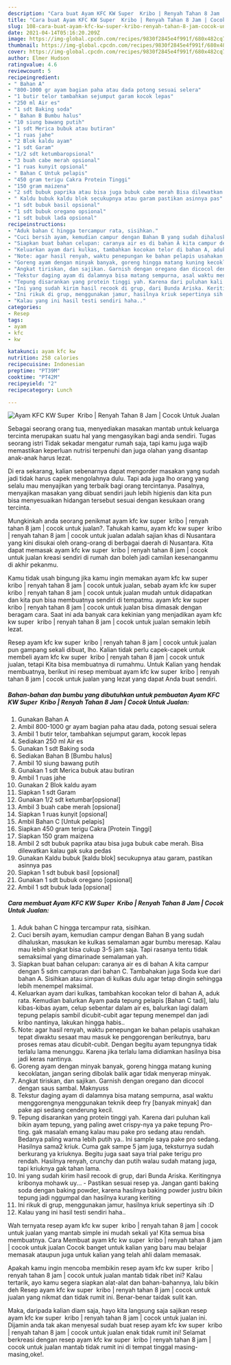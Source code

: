 ```yaml
---
description: "Cara buat Ayam KFC KW Super  Kribo | Renyah Tahan 8 Jam | Cocok Untuk Jualan yang nikmat dan Mudah Dibuat"
title: "Cara buat Ayam KFC KW Super  Kribo | Renyah Tahan 8 Jam | Cocok Untuk Jualan yang nikmat dan Mudah Dibuat"
slug: 108-cara-buat-ayam-kfc-kw-super-kribo-renyah-tahan-8-jam-cocok-untuk-jualan-yang-nikmat-dan-mudah-dibuat
date: 2021-04-14T05:16:20.209Z
image: https://img-global.cpcdn.com/recipes/9830f2845e4f991f/680x482cq70/ayam-kfc-kw-super-kribo-renyah-tahan-8-jam-cocok-untuk-jualan-foto-resep-utama.jpg
thumbnail: https://img-global.cpcdn.com/recipes/9830f2845e4f991f/680x482cq70/ayam-kfc-kw-super-kribo-renyah-tahan-8-jam-cocok-untuk-jualan-foto-resep-utama.jpg
cover: https://img-global.cpcdn.com/recipes/9830f2845e4f991f/680x482cq70/ayam-kfc-kw-super-kribo-renyah-tahan-8-jam-cocok-untuk-jualan-foto-resep-utama.jpg
author: Elmer Hudson
ratingvalue: 4.6
reviewcount: 5
recipeingredient:
- " Bahan A"
- "800-1000 gr ayam bagian paha atau dada potong sesuai selera"
- "1 butir telor tambahkan sejumput garam kocok lepas"
- "250 ml Air es"
- "1 sdt Baking soda"
- " Bahan B Bumbu halus"
- "10 siung bawang putih"
- "1 sdt Merica bubuk atau butiran"
- "1 ruas jahe"
- "2 Blok kaldu ayam"
- "1 sdt Garam"
- "1/2 sdt ketumbaropsional"
- "3 buah cabe merah opsional"
- "1 ruas kunyit opsional"
- " Bahan C Untuk pelapis"
- "450 gram terigu Cakra Protein Tinggi"
- "150 gram maizena"
- "2 sdt bubuk paprika atau bisa juga bubuk cabe merah Bisa dilewatkan kalau gak suka pedas"
- " Kaldu bubuk kaldu blok secukupnya atau garam pastikan asinnya pas"
- "1 sdt bubuk basil opsional"
- "1 sdt bubuk oregano opsional"
- "1 sdt bubuk lada opsional"
recipeinstructions:
- "Aduk bahan C hingga tercampur rata, sisihkan."
- "Cuci bersih ayam, kemudian campur dengan Bahan B yang sudah dihaluskan, masukan ke kulkas semalaman agar bumbu meresap. Kalau mau lebih singkat bisa cukup 3-5 jam saja. Tapi rasanya tentu tidak semaksimal yang dimarinade semalaman yah."
- "Siapkan buat bahan celupan: caranya air es di bahan A kita campur dengan 5 sdm campuran dari bahan C. Tambahakan juga Soda kue dari bahan A. Sisihkan atau simpan di kulkas dulu agar tetap dingin sehingga lebih menempel maksimal."
- "Keluarkan ayam dari kulkas, tambahkan kocokan telor di bahan A, aduk rata. Kemudian balurkan Ayam pada tepung pelapis [Bahan C tadi], lalu kibas-kibas ayam, celup sebentar dalam air es, balurkan lagi dalam tepung pelapis sambil dicubit-cubit agar tepung menempel dan jadi kribo nantinya, lakukan hingga habis.."
- "Note: agar hasil renyah, waktu penepungan ke bahan pelapis usahakan tepat diwaktu sesaat mau masuk ke penggorengan berikutnya, baru proses remas atau dicubit-cubit. Dengan begitu ayam tepungnya tidak terlalu lama menunggu. Karena jika terlalu lama didiamkan hasilnya bisa jadi keras nantinya."
- "Goreng ayam dengan minyak banyak, goreng hingga matang kuning kecoklatan, jangan sering dibolak balik agar tidak menyerap minyak."
- "Angkat tiriskan, dan sajikan. Garnish dengan oregano dan dicocol dengan saus sambal. Maknyuss"
- "Tekstur daging ayam di dalamnya bisa matang sempurna, asal waktu menggorengnya menggunakan teknik deep fry [banyak minyak] dan pake api sedang cenderung kecil."
- "Tepung disarankan yang protein tinggi yah. Karena dari puluhan kali bikin ayam tepung, yang paling awet crispy-nya ya pake tepung Pro-ting. gak masalah emang kalau mau pake pro sedang atau rendah. Bedanya paling warna lebih putih ya.. Ini sample saya pake pro sedang. Hasilnya sama2 kriuk. Cuma gak sampe 5 jam juga, teksturnya sudah berkurang ya kriuknya. Begitu juga saat saya trial pake terigu pro rendah. Hasilnya renyah, crunchy dan putih walau sudah matang juga, tapi kriuknya gak tahan lama."
- "Ini yang sudah kirim hasil recook di grup, dari Bunda Ariska. Keritingnya kribonya mohawk uy... Pastikan sesuai resep ya. Jangan ganti baking soda dengan baking powder, karena hasilnya baking powder justru bikin tepung jadi nggumpal dan hasilnya kurang keriting"
- "Ini rikuk di grup, menggunakan jamur, hasilnya kriuk sepertinya sih :D"
- "Kalau yang ini hasil testi sendiri haha.."
categories:
- Resep
tags:
- ayam
- kfc
- kw

katakunci: ayam kfc kw 
nutrition: 258 calories
recipecuisine: Indonesian
preptime: "PT39M"
cooktime: "PT42M"
recipeyield: "2"
recipecategory: Lunch

---
```



![Ayam KFC KW Super  Kribo | Renyah Tahan 8 Jam | Cocok Untuk Jualan](https://img-global.cpcdn.com/recipes/9830f2845e4f991f/680x482cq70/ayam-kfc-kw-super-kribo-renyah-tahan-8-jam-cocok-untuk-jualan-foto-resep-utama.jpg)

Sebagai seorang orang tua, menyediakan masakan mantab untuk keluarga tercinta merupakan suatu hal yang mengasyikan bagi anda sendiri. Tugas seorang istri Tidak sekadar mengatur rumah saja, tapi kamu juga wajib memastikan keperluan nutrisi terpenuhi dan juga olahan yang disantap anak-anak harus lezat.

Di era  sekarang, kalian sebenarnya dapat mengorder masakan yang sudah jadi tidak harus capek mengolahnya dulu. Tapi ada juga lho orang yang selalu mau menyajikan yang terbaik bagi orang tercintanya. Pasalnya, menyajikan masakan yang dibuat sendiri jauh lebih higienis dan kita pun bisa menyesuaikan hidangan tersebut sesuai dengan kesukaan orang tercinta. 



Mungkinkah anda seorang penikmat ayam kfc kw super  kribo | renyah tahan 8 jam | cocok untuk jualan?. Tahukah kamu, ayam kfc kw super  kribo | renyah tahan 8 jam | cocok untuk jualan adalah sajian khas di Nusantara yang kini disukai oleh orang-orang di berbagai daerah di Nusantara. Kita dapat memasak ayam kfc kw super  kribo | renyah tahan 8 jam | cocok untuk jualan kreasi sendiri di rumah dan boleh jadi camilan kesenanganmu di akhir pekanmu.

Kamu tidak usah bingung jika kamu ingin memakan ayam kfc kw super  kribo | renyah tahan 8 jam | cocok untuk jualan, sebab ayam kfc kw super  kribo | renyah tahan 8 jam | cocok untuk jualan mudah untuk didapatkan dan kita pun bisa membuatnya sendiri di tempatmu. ayam kfc kw super  kribo | renyah tahan 8 jam | cocok untuk jualan bisa dimasak dengan beragam cara. Saat ini ada banyak cara kekinian yang menjadikan ayam kfc kw super  kribo | renyah tahan 8 jam | cocok untuk jualan semakin lebih lezat.

Resep ayam kfc kw super  kribo | renyah tahan 8 jam | cocok untuk jualan pun gampang sekali dibuat, lho. Kalian tidak perlu capek-capek untuk membeli ayam kfc kw super  kribo | renyah tahan 8 jam | cocok untuk jualan, tetapi Kita bisa membuatnya di rumahmu. Untuk Kalian yang hendak membuatnya, berikut ini resep membuat ayam kfc kw super  kribo | renyah tahan 8 jam | cocok untuk jualan yang lezat yang dapat Anda buat sendiri.

<!--inarticleads1-->

##### Bahan-bahan dan bumbu yang dibutuhkan untuk pembuatan Ayam KFC KW Super  Kribo | Renyah Tahan 8 Jam | Cocok Untuk Jualan:

1. Gunakan  Bahan A
1. Ambil 800-1000 gr ayam bagian paha atau dada, potong sesuai selera
1. Ambil 1 butir telor, tambahkan sejumput garam, kocok lepas
1. Sediakan 250 ml Air es
1. Gunakan 1 sdt Baking soda
1. Sediakan  Bahan B [Bumbu halus]
1. Ambil 10 siung bawang putih
1. Gunakan 1 sdt Merica bubuk atau butiran
1. Ambil 1 ruas jahe
1. Gunakan 2 Blok kaldu ayam
1. Siapkan 1 sdt Garam
1. Gunakan 1/2 sdt ketumbar[opsional]
1. Ambil 3 buah cabe merah [opsional]
1. Siapkan 1 ruas kunyit [opsional]
1. Ambil  Bahan C [Untuk pelapis]
1. Siapkan 450 gram terigu Cakra [Protein Tinggi]
1. Siapkan 150 gram maizena
1. Ambil 2 sdt bubuk paprika atau bisa juga bubuk cabe merah. Bisa dilewatkan kalau gak suka pedas
1. Gunakan  Kaldu bubuk [kaldu blok] secukupnya atau garam, pastikan asinnya pas
1. Siapkan 1 sdt bubuk basil [opsional]
1. Gunakan 1 sdt bubuk oregano [opsional]
1. Ambil 1 sdt bubuk lada [opsional]




<!--inarticleads2-->

##### Cara membuat Ayam KFC KW Super  Kribo | Renyah Tahan 8 Jam | Cocok Untuk Jualan:

1. Aduk bahan C hingga tercampur rata, sisihkan.
1. Cuci bersih ayam, kemudian campur dengan Bahan B yang sudah dihaluskan, masukan ke kulkas semalaman agar bumbu meresap. Kalau mau lebih singkat bisa cukup 3-5 jam saja. Tapi rasanya tentu tidak semaksimal yang dimarinade semalaman yah.
1. Siapkan buat bahan celupan: caranya air es di bahan A kita campur dengan 5 sdm campuran dari bahan C. Tambahakan juga Soda kue dari bahan A. Sisihkan atau simpan di kulkas dulu agar tetap dingin sehingga lebih menempel maksimal.
1. Keluarkan ayam dari kulkas, tambahkan kocokan telor di bahan A, aduk rata. Kemudian balurkan Ayam pada tepung pelapis [Bahan C tadi], lalu kibas-kibas ayam, celup sebentar dalam air es, balurkan lagi dalam tepung pelapis sambil dicubit-cubit agar tepung menempel dan jadi kribo nantinya, lakukan hingga habis..
1. Note: agar hasil renyah, waktu penepungan ke bahan pelapis usahakan tepat diwaktu sesaat mau masuk ke penggorengan berikutnya, baru proses remas atau dicubit-cubit. Dengan begitu ayam tepungnya tidak terlalu lama menunggu. Karena jika terlalu lama didiamkan hasilnya bisa jadi keras nantinya.
1. Goreng ayam dengan minyak banyak, goreng hingga matang kuning kecoklatan, jangan sering dibolak balik agar tidak menyerap minyak.
1. Angkat tiriskan, dan sajikan. Garnish dengan oregano dan dicocol dengan saus sambal. Maknyuss
1. Tekstur daging ayam di dalamnya bisa matang sempurna, asal waktu menggorengnya menggunakan teknik deep fry [banyak minyak] dan pake api sedang cenderung kecil.
1. Tepung disarankan yang protein tinggi yah. Karena dari puluhan kali bikin ayam tepung, yang paling awet crispy-nya ya pake tepung Pro-ting. gak masalah emang kalau mau pake pro sedang atau rendah. Bedanya paling warna lebih putih ya.. Ini sample saya pake pro sedang. Hasilnya sama2 kriuk. Cuma gak sampe 5 jam juga, teksturnya sudah berkurang ya kriuknya. Begitu juga saat saya trial pake terigu pro rendah. Hasilnya renyah, crunchy dan putih walau sudah matang juga, tapi kriuknya gak tahan lama.
1. Ini yang sudah kirim hasil recook di grup, dari Bunda Ariska. Keritingnya kribonya mohawk uy... - Pastikan sesuai resep ya. Jangan ganti baking soda dengan baking powder, karena hasilnya baking powder justru bikin tepung jadi nggumpal dan hasilnya kurang keriting
1. Ini rikuk di grup, menggunakan jamur, hasilnya kriuk sepertinya sih :D
1. Kalau yang ini hasil testi sendiri haha..




Wah ternyata resep ayam kfc kw super  kribo | renyah tahan 8 jam | cocok untuk jualan yang mantab simple ini mudah sekali ya! Kita semua bisa membuatnya. Cara Membuat ayam kfc kw super  kribo | renyah tahan 8 jam | cocok untuk jualan Cocok banget untuk kalian yang baru mau belajar memasak ataupun juga untuk kalian yang telah ahli dalam memasak.

Apakah kamu ingin mencoba membikin resep ayam kfc kw super  kribo | renyah tahan 8 jam | cocok untuk jualan mantab tidak ribet ini? Kalau tertarik, ayo kamu segera siapkan alat-alat dan bahan-bahannya, lalu bikin deh Resep ayam kfc kw super  kribo | renyah tahan 8 jam | cocok untuk jualan yang nikmat dan tidak rumit ini. Benar-benar taidak sulit kan. 

Maka, daripada kalian diam saja, hayo kita langsung saja sajikan resep ayam kfc kw super  kribo | renyah tahan 8 jam | cocok untuk jualan ini. Dijamin anda tak akan menyesal sudah buat resep ayam kfc kw super  kribo | renyah tahan 8 jam | cocok untuk jualan enak tidak rumit ini! Selamat berkreasi dengan resep ayam kfc kw super  kribo | renyah tahan 8 jam | cocok untuk jualan mantab tidak rumit ini di tempat tinggal masing-masing,oke!.

